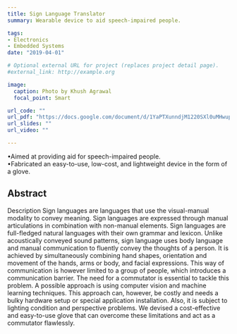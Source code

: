 ```yaml
---
title: Sign Language Translator
summary: Wearable device to aid speech-impaired people.

tags:
- Electronics
- Embedded Systems
date: "2019-04-01"

# Optional external URL for project (replaces project detail page).
#external_link: http://example.org

image:
  caption: Photo by Khush Agrawal
  focal_point: Smart

url_code: ""
url_pdf: "https://docs.google.com/document/d/1YaPTXunndjM1220SXl0uMHwup-TqVIeYgYrXTAHkMTE/edit?usp=sharing"
url_slides: ""
url_video: ""

---
```


•Aimed at providing aid for speech-impaired people. \
•Fabricated an easy-to-use, low-cost, and lightweight device in the form of a glove.

## Abstract
Description Sign languages are languages that use the visual-manual modality to convey meaning. Sign languages are expressed through manual articulations in combination with non-manual elements. Sign languages are full-fledged natural languages with their own grammar and lexicon. Unlike acoustically conveyed sound patterns, sign language uses body language and manual communication to fluently convey the thoughts of a person. It is achieved by simultaneously combining hand shapes, orientation and movement of the hands, arms or body, and facial expressions. This way of communication is however limited to a group of people, which introduces a communication barrier. The need for a commutator is essential to tackle this problem. A possible approach is using computer vision and machine learning techniques. This approach can, however, be costly and needs a bulky hardware setup or special application installation. Also, it is subject to lighting condition and perspective problems. We devised a cost-effective and easy-to-use glove that can overcome these limitations and act as a commutator flawlessly.
